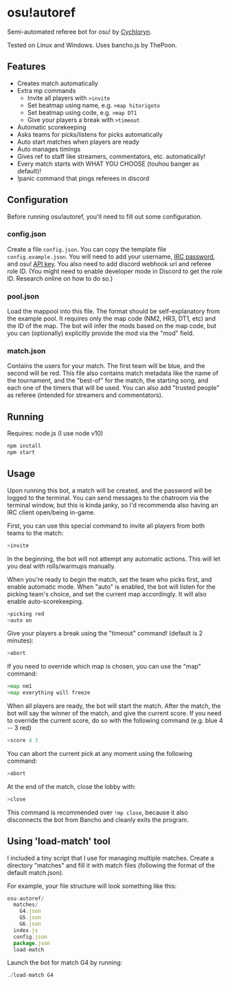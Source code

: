 # osu!autoref

Semi-automated referee bot for osu! by [Cychloryn](https://osu.ppy.sh/users/6921736).

Tested on Linux and Windows.
Uses bancho.js by ThePoon.

## Features
- Creates match automatically
- Extra mp commands
  - Invite all players with `>invite`
  - Set beatmap using name, e.g. `>map hitorigoto`
  - Set beatmap using code, e.g. `>map DT1`
  - Give your players a break with `>timeout`
- Automatic scorekeeping
- Asks teams for picks/listens for picks automatically
- Auto start matches when players are ready
- Auto manages timings
- Gives ref to staff like streamers, commentators, etc. automatically!
- Every match starts with WHAT YOU CHOOSE (touhou banger as default)!
- !panic command that pings referees in discord
 
## Configuration
Before running osu!autoref, you'll need to fill out some configuration.

### config.json
Create a file `config.json`. You can copy the template file `config.example.json`. You will need to add your username, [IRC password](https://osu.ppy.sh/p/irc), and osu! [API key](https://osu.ppy.sh/p/api). You also need to add discord webhook url and referee role ID. (You might need to enable developer mode in Discord to get the role ID. Research online on how to do so.)

### pool.json
Load the mappool into this file. The format should be self-explanatory from the example pool. It requires only the map code (NM2, HR3, DT1, etc) and the ID of the map. The bot will infer the mods based on the map code, but you can (optionally) explicitly provide the mod via the "mod" field.

### match.json
Contains the users for your match. The first team will be blue, and the second will be red. This file also contains match metadata like the name of the tournament, and the "best-of" for the match, the starting song, and each one of the timers that will be used. You can also add "trusted people" as referee (intended for streamers and commentators).

## Running
Requires: node.js (I use node v10)
```ruby
npm install
npm start
```

## Usage
Upon running this bot, a match will be created, and the password will be logged to the terminal. You can send messages to the chatroom via the terminal window, but this is kinda janky, so I'd recommenda also having an IRC client open/being in-game.

First, you can use this special command to invite all players from both teams to the match:
```py
>invite
```

In the beginning, the bot will not attempt any automatic actions. This will let you deal with rolls/warmups manually.

When you're ready to begin the match, set the team who picks first, and enable automatic mode. When "auto" is enabled, the bot will listen for the picking team's choice, and set the current map accordingly. It will also enable auto-scorekeeping.
```py
>picking red
>auto on
```

Give your players a break using the "timeout" command! (default is 2 minutes):
```py
>abort
```

If you need to override which map is chosen, you can use the "map" command:
```py
>map nm1
>map everything will freeze
```

When all players are ready, the bot will start the match. After the match, the bot will say the winner of the match, and give the current score. If you need to override the current score, do so with the following command (e.g. blue 4 -- 3 red)
```py
>score 4 3
```

You can abort the current pick at any moment using the following command:
```py
>abort
```

At the end of the match, close the lobby with:
```py
>close
```
This command is recommended over `!mp close`, because it also disconnects the bot from Bancho and cleanly exits the program.

## Using 'load-match' tool
I included a tiny script that I use for managing multiple matches. Create a directory "matches" and fill it with match files (following the format of the default match.json).

For example, your file structure will look something like this:
```js
osu-autoref/
  matches/
    G4.json
    G5.json
    G6.json 
  index.js
  config.json
  package.json
  load-match
```

Launch the bot for match G4 by running:
```js
./load-match G4
```
